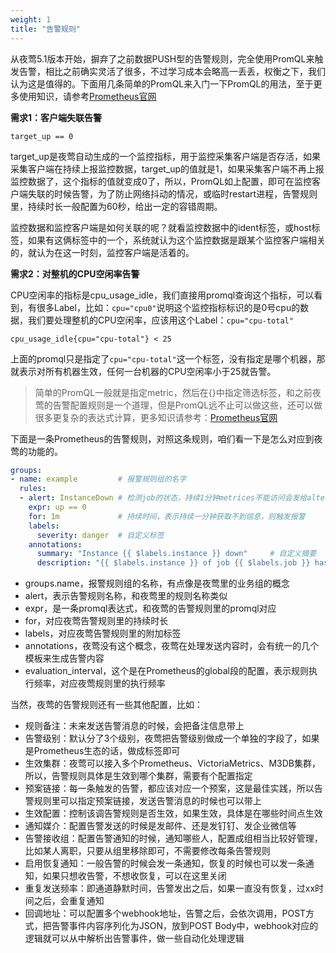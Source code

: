 ```yaml
---
weight: 1
title: "告警规则"
---
```


从夜莺5.1版本开始，摒弃了之前数据PUSH型的告警规则，完全使用PromQL来触发告警，相比之前确实灵活了很多，不过学习成本会略高一丢丢，权衡之下，我们认为这是值得的。下面用几条简单的PromQL来入门一下PromQL的用法，至于更多使用知识，请参考[Prometheus官网](https://prometheus.io/)

**需求1：客户端失联告警**

```
target_up == 0
```

target_up是夜莺自动生成的一个监控指标，用于监控采集客户端是否存活，如果采集客户端在持续上报监控数据，target_up的值就是1，如果采集客户端不再上报监控数据了，这个指标的值就变成0了，所以，PromQL如上配置，即可在监控客户端失联的时候告警，为了防止网络抖动的情况，或临时restart进程，告警规则里，持续时长一般配置为60秒，给出一定的容错周期。

监控数据和监控客户端是如何关联的呢？就看监控数据中的ident标签，或host标签，如果有这俩标签中的一个，系统就认为这个监控数据是跟某个监控客户端相关的，就认为在这一时刻，监控客户端是活着的。

**需求2：对整机的CPU空闲率告警**

CPU空闲率的指标是cpu_usage_idle，我们直接用promql查询这个指标，可以看到，有很多Label，比如：`cpu="cpu0"`说明这个监控指标标识的是0号cpu的数据，我们要处理整机的CPU空闲率，应该用这个Label：`cpu="cpu-total"`

```
cpu_usage_idle{cpu="cpu-total"} < 25
```

上面的promql只是指定了`cpu="cpu-total"`这一个标签，没有指定是哪个机器，那就表示对所有机器生效，任何一台机器的CPU空闲率小于25就告警。

> 简单的PromQL一般就是指定metric，然后在{}中指定筛选标签，和之前夜莺的告警配置规则是一个道理，但是PromQL远不止可以做这些，还可以做很多更复杂的表达式计算，更多知识请参考：[Prometheus官网](https://prometheus.io/)

下面是一条Prometheus的告警规则，对照这条规则，咱们看一下是怎么对应到夜莺的功能的。

```yaml
groups:
- name: example         # 报警规则组的名字
  rules:
  - alert: InstanceDown # 检测job的状态，持续1分钟metrices不能访问会发给altermanager进行报警
    expr: up == 0
    for: 1m             # 持续时间，表示持续一分钟获取不到信息，则触发报警
    labels:
      severity: danger  # 自定义标签
    annotations:
      summary: "Instance {{ $labels.instance }} down"     # 自定义摘要 
      description: "{{ $labels.instance }} of job {{ $labels.job }} has been down for more than
```

- groups.name，报警规则组的名称，有点像是夜莺里的业务组的概念
- alert，表示告警规则名称，和夜莺里的规则名称类似
- expr，是一条promql表达式，和夜莺的告警规则里的promql对应
- for，对应夜莺告警规则里的持续时长
- labels，对应夜莺告警规则里的附加标签
- annotations，夜莺没有这个概念，夜莺在处理发送内容时，会有统一的几个模板来生成告警内容
- evaluation_interval，这个是在Prometheus的global段的配置，表示规则执行频率，对应夜莺规则里的执行频率

当然，夜莺的告警规则还有一些其他配置，比如：

- 规则备注：未来发送告警消息的时候，会把备注信息带上
- 告警级别：默认分了3个级别，夜莺把告警级别做成一个单独的字段了，如果是Prometheus生态的话，做成标签即可
- 生效集群：夜莺可以接入多个Prometheus、VictoriaMetrics、M3DB集群，所以，告警规则具体是生效到哪个集群，需要有个配置指定
- 预案链接：每一条触发的告警，都应该对应一个预案，这是最佳实践，所以告警规则里可以指定预案链接，发送告警消息的时候也可以带上
- 生效配置：控制该调告警规则是否生效，如果生效，具体是在哪些时间点生效
- 通知媒介：配置告警发送的时候是发邮件、还是发钉钉、发企业微信等
- 告警接收组：配置告警通知的时候，通知哪些人，配置成组相当比较好管理，比如某人离职，只要从组里移除即可，不需要修改每条告警规则
- 启用恢复通知：一般告警的时候会发一条通知，恢复的时候也可以发一条通知，如果只想收告警，不想收恢复，可以在这里关闭
- 重复发送频率：即通道静默时间，告警发出之后，如果一直没有恢复，过xx时间之后，会重复通知
- 回调地址：可以配置多个webhook地址，告警之后，会依次调用，POST方式，把告警事件内容序列化为JSON，放到POST Body中，webhook对应的逻辑就可以从中解析出告警事件，做一些自动化处理逻辑
